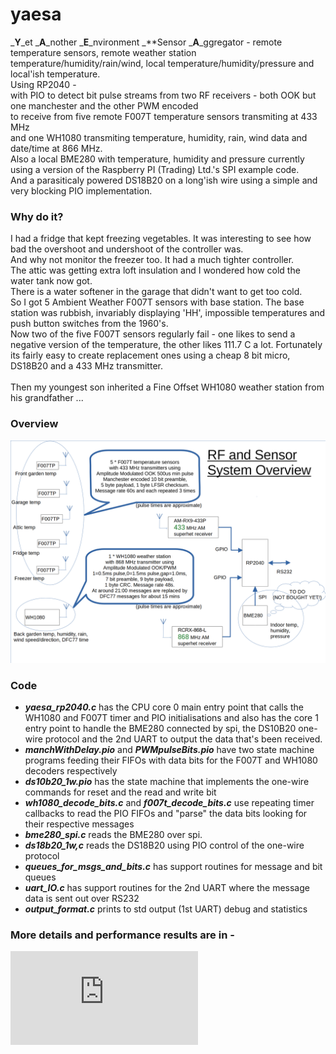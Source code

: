 # yaesa
_**Y**_et _**A**_nother _**E**_nvironment _**Sensor _**A**_ggregator - remote temperature sensors, remote weather station temperature/humidity/rain/wind, local temperature/humidity/pressure and local'ish temperature.
<br>
Using RP2040 - 
<br>
with PIO to detect bit pulse streams from two RF receivers - both OOK but one manchester and the other PWM encoded
<br>
to receive from five remote F007T temperature sensors transmiting at 433 MHz
<br>
and one WH1080 transmiting temperature, humidity, rain, wind data and date/time at 866 MHz.
<br>
Also a local BME280 with temperature, humidity and pressure currently using a version of the Raspberry PI (Trading) Ltd.'s SPI example code.
<br>
And a parasiticaly powered DS18B20 on a long'ish wire using a simple and very blocking PIO implementation. 
### Why do it?
I had a fridge that kept freezing vegetables. It was interesting to see how bad the overshoot and undershoot of the controller was.
<br>
And why not monitor the freezer too. It had a much tighter controller.
<br>
The attic was getting extra loft insulation and I wondered how cold the water tank now got.
<br>
There is a water softener in the garage that didn't want to get too cold.
<br>
So I got 5 Ambient Weather F007T sensors with base station.
The base station was rubbish, invariably displaying 'HH', impossible temperatures and push button switches from the 1960's.
<br>
Now two of the five F007T sensors regularly fail - one likes to send a negative version of the temperature, the other likes 111.7 C a lot.
Fortunately its fairly easy to create replacement ones using a cheap 8 bit micro, DS18B20 and a 433 MHz transmitter. 
<br>
<br>
Then my youngest son inherited a Fine Offset WH1080 weather station from his grandfather ...
### **Overview**
![overview](https://github.com/peter-g-wilson/PICO_PIO/blob/main/images/overview.png)
### **Code**
* _**yaesa_rp2040.c**_  has the CPU core 0 main entry point that calls the WH1080 and F007T timer and PIO initialisations and also has the core 1 entry point to handle the BME280 connected by spi, the DS10B20 one-wire protocol and the 2nd UART to output the data that's been received.
* _**manchWithDelay.pio**_ and _**PWMpulseBits.pio**_ have two state machine programs feeding their FIFOs with data bits for the F007T and WH1080 decoders respectively
* _**ds10b20_1w.pio**_ has the state machine that implements the one-wire commands for reset and the read and write bit
* _**wh1080_decode_bits.c**_ and _**f007t_decode_bits.c**_ use repeating timer callbacks to read the PIO FIFOs and "parse" the data bits looking for their respective messages
* _**bme280_spi.c**_ reads the BME280 over spi.
* _**ds18b20_1w,c**_ reads the DS18B20 using PIO control of the one-wire protocol 
* _**queues_for_msgs_and_bits.c**_ has support routines for message and bit queues
* _**uart_IO.c**_ has support routines for the 2nd UART where the message data is sent out over RS232
* _**output_format.c**_ prints to std output (1st UART) debug and statistics
### **More details and performance results are in -**
![PICO_PIO_OOK_Manchester_and_PWM.pdf](https://github.com/peter-g-wilson/PICO_PIO/blob/main/pdf/PICO_PIO_OOK_Manchester_and_PWM.pdf)
<br>
